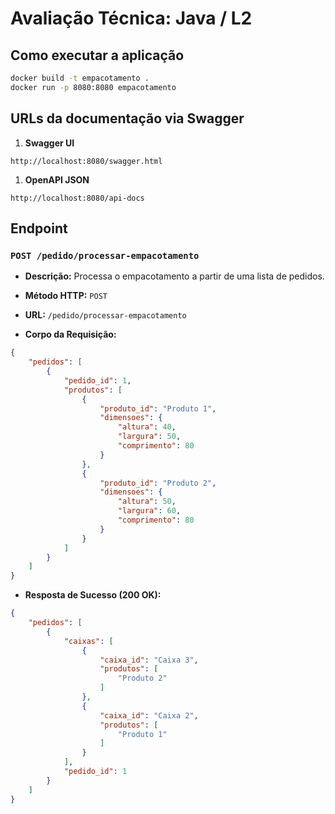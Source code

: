 # Avaliação Técnica: Java / L2

## Como executar a aplicação

```bash
docker build -t empacotamento .
docker run -p 8080:8080 empacotamento
```

## URLs da documentação via Swagger

1.  **Swagger UI**

```
http://localhost:8080/swagger.html
```

1.  **OpenAPI JSON**

```
http://localhost:8080/api-docs
```

## Endpoint

### `POST /pedido/processar-empacotamento`

-  **Descrição:** Processa o empacotamento a partir de uma lista de pedidos.

-  **Método HTTP:**  `POST`

-  **URL:**  `/pedido/processar-empacotamento`

-  **Corpo da Requisição:**

```json
{
    "pedidos": [
        {
            "pedido_id": 1,
            "produtos": [
                {
                    "produto_id": "Produto 1",
                    "dimensoes": {
                        "altura": 40,
                        "largura": 50,
                        "comprimento": 80
                    }
                },
                {
                    "produto_id": "Produto 2",
                    "dimensoes": {
                        "altura": 50,
                        "largura": 60,
                        "comprimento": 80
                    }
                }
            ]
        }
    ]
}
```

-  **Resposta de Sucesso (200 OK):**

```json
{
    "pedidos": [
        {
            "caixas": [
                {
                    "caixa_id": "Caixa 3",
                    "produtos": [
                        "Produto 2"
                    ]
                },
                {
                    "caixa_id": "Caixa 2",
                    "produtos": [
                        "Produto 1"
                    ]
                }
            ],
            "pedido_id": 1
        }
    ]
}
```
